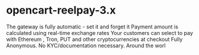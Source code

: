 # opencart-reelpay-3.x
The gateway is fully automatic - set it and forget it Payment amount is calculated using real-time exchange rates Your customers can select to pay with Ethereum , Tron, PUT and other cryptocurrencies at checkout Fully Anonymous. No KYC/documentation necessary. Around the worl
